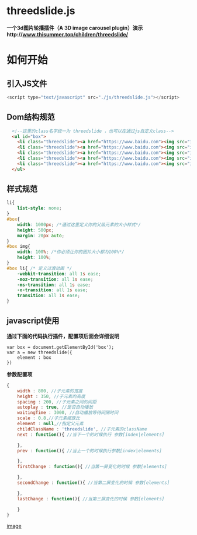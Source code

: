 # threedslide.js
**一个3d图片轮播插件（A 3D image carousel plugin）演示http://www.thisummer.top/children/threedslide/**
# 如何开始
## 引入JS文件
```javascript
<script type="text/javascript" src="./js/threedslide.js"></script>
```
## Dom结构规范
```html
  <!--这里的class名字统一为 threedslide ，也可以在通过js自定义class-->
  <ul id="box">
	<li class="threedslide"><a href="https://www.baidu.com"><img src="images/1.jpg"></a></li>
	<li class="threedslide"><a href="https://www.baidu.com"><img src="images/2.jpg"></a></li>
	<li class="threedslide"><a href="https://www.baidu.com"><img src="images/3.jpg"></a></li>
	<li class="threedslide"><a href="https://www.baidu.com"><img src="images/4.jpg"></a></li>
	<li class="threedslide"><a href="https://www.baidu.com"><img src="images/5.jpg"></a></li>
  </ul>
```

## 样式规范
```css
li{
	list-style: none;
}
#box{
	width: 1000px; /*通过这里定义你的父级元素的大小样式*/
	height: 500px;
	margin: 20px auto;
}
#box img{
	width: 100%; /*你必须让你的图片大小都为100%*/
	height: 100%;
}
#box li{ /* 定义过渡动画 */
	-webkit-transition: all 1s ease;
	-moz-transition: all 1s ease;
	-ms-transition: all 1s ease;
	-o-transition: all 1s ease;
	transition: all 1s ease;
}
```
## javascript使用
**通过下面的代码执行插件，配置项后面会详细说明**
```
var box = document.getElementById('box');
var a = new threedslide({
	element : box
})
```
**参数配置项**

```javascript
{
	width : 800, //子元素的宽度
	height : 350, //子元素的高度
	spacing : 200, //子元素之间的间距
	autoplay : true, //是否自动播放
	waitingTime : 3000, //自动播放等待间隔时间
	scale : 0.8,//子元素缩放比
	element : null,//指定父元素
	childClassName : 'threedslide', //子元素的className
	next : function(){ //当下一个的时候执行 参数[index|elements]

	},
	prev : function(){ //当上一个的时候执行参数[index|elements]

	},
	firstChange : function(){ //当第一屏变化的时候 参数[elements]

	},
	secondChange : function(){ //当第二屏变化的时候 参数[elements]

	},
	lastChange : function(){ //当第三屏变化的时候 参数[elements]

	}
}
```
[image](https://github.com/Jon-Millent/threedslide.js/blob/master/images/box.png?raw=true)

